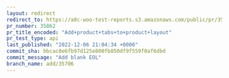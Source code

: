 ```yaml
---
layout: redirect
redirect_to: https://a8c-woo-test-reports.s3.amazonaws.com/public/pr/35862/api/index.html
pr_number: 35862
pr_title_encoded: "Add+product+tabs+to+product+layout"
pr_test_type: api
last_published: "2022-12-06 21:04:34 +0000"
commit_sha: bbcac8e6fb97d125e800fb850df9f559f0af6dbd
commit_message: "Add blank EOL"
branch_name: add/35706
---
```

